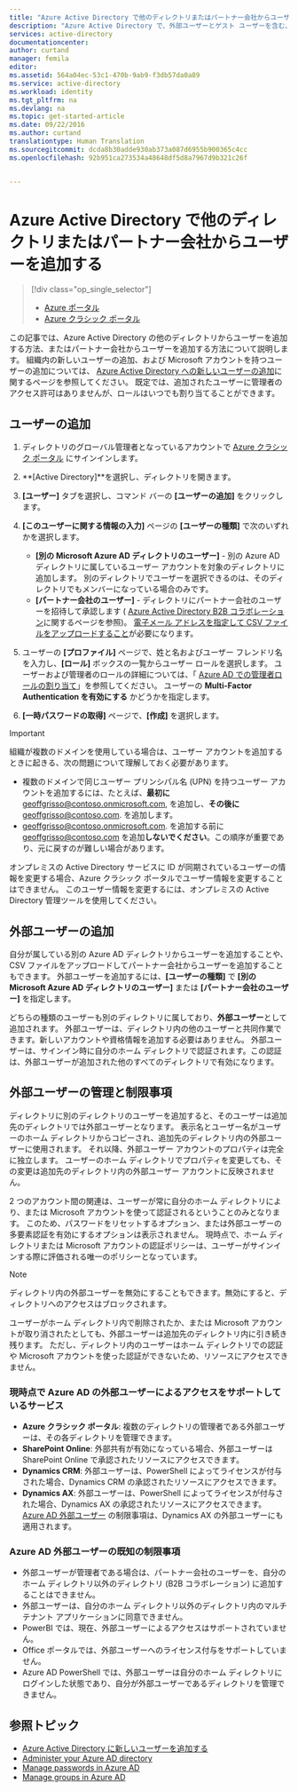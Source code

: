```yaml
---
title: "Azure Active Directory で他のディレクトリまたはパートナー会社からユーザーを追加する | Microsoft Docs"
description: "Azure Active Directory で、外部ユーザーとゲスト ユーザーを含む、ユーザーの追加方法またはユーザー情報の変更方法を説明します。"
services: active-directory
documentationcenter: 
author: curtand
manager: femila
editor: 
ms.assetid: 564a04ec-53c1-470b-9ab9-f3db57da0a89
ms.service: active-directory
ms.workload: identity
ms.tgt_pltfrm: na
ms.devlang: na
ms.topic: get-started-article
ms.date: 09/22/2016
ms.author: curtand
translationtype: Human Translation
ms.sourcegitcommit: dcda8b30adde930ab373a087d6955b900365c4cc
ms.openlocfilehash: 92b951ca273534a48648df5d8a7967d9b321c26f


---
```

# <a name="add-users-from-other-directories-or-partner-companies-in-azure-active-directory"></a>Azure Active Directory で他のディレクトリまたはパートナー会社からユーザーを追加する
> [!div class="op_single_selector"]
> * [Azure ポータル](active-directory-users-create-external-azure-portal.md)
> * [Azure クラシック ポータル](active-directory-create-users-external.md)
> 
> 

この記事では、Azure Active Directory の他のディレクトリからユーザーを追加する方法、またはパートナー会社からユーザーを追加する方法について説明します。 組織内の新しいユーザーの追加、および Microsoft アカウントを持つユーザーの追加については、 [Azure Active Directory への新しいユーザーの追加](active-directory-create-users.md)に関するページを参照してください。 既定では、追加されたユーザーに管理者のアクセス許可はありませんが、ロールはいつでも割り当てることができます。

## <a name="add-a-user"></a>ユーザーの追加
1. ディレクトリのグローバル管理者となっているアカウントで [Azure クラシック ポータル](https://manage.windowsazure.com) にサインインします。
2. **[Active Directory]**を選択し、ディレクトリを開きます。
3. **[ユーザー]** タブを選択し、コマンド バーの **[ユーザーの追加]** をクリックします。
4. **[このユーザーに関する情報の入力]** ページの **[ユーザーの種類]** で次のいずれかを選択します。
   
   * **[別の Microsoft Azure AD ディレクトリのユーザー]** - 別の Azure AD ディレクトリに属しているユーザー アカウントを対象のディレクトリに追加します。 別のディレクトリでユーザーを選択できるのは、そのディレクトリでもメンバーになっている場合のみです。
   * **[パートナー会社のユーザー]** - ディレクトリにパートナー会社のユーザーを招待して承認します ( [Azure Active Directory B2B コラボレーション](active-directory-b2b-what-is-azure-ad-b2b.md)に関するページを参照)。 [電子メール アドレスを指定して CSV ファイルをアップロードすること](active-directory-b2b-references-csv-file-format.md)が必要になります。
5. ユーザーの **[プロファイル]** ページで、姓と名およびユーザー フレンドリ名を入力し、**[ロール]** ボックスの一覧からユーザー ロールを選択します。 ユーザーおよび管理者のロールの詳細については、「 [Azure AD での管理者ロールの割り当て](active-directory-assign-admin-roles.md)」を参照してください。 ユーザーの **Multi-Factor Authentication を有効にする** かどうかを指定します。
6. **[一時パスワードの取得]** ページで、**[作成]** を選択します。

> [!IMPORTANT]
> 組織が複数のドメインを使用している場合は、ユーザー アカウントを追加するときに起きる、次の問題について理解しておく必要があります。
> 
> * 複数のドメインで同じユーザー プリンシパル名 (UPN) を持つユーザー アカウントを追加するには、たとえば、**最初に** geoffgrisso@contoso.onmicrosoft.com, を追加し、**その後に** geoffgrisso@contoso.com. を追加します。
> * geoffgrisso@contoso.onmicrosoft.com. を追加する前に geoffgrisso@contoso.com を追加**しないでください**。この順序が重要であり、元に戻すのが難しい場合があります。
> 
> 

オンプレミスの Active Directory サービスに ID が同期されているユーザーの情報を変更する場合、Azure クラシック ポータルでユーザー情報を変更することはできません。 このユーザー情報を変更するには、オンプレミスの Active Directory 管理ツールを使用してください。

## <a name="add-external-users"></a>外部ユーザーの追加
自分が属している別の Azure AD ディレクトリからユーザーを追加することや、CSV ファイルをアップロードしてパートナー会社からユーザーを追加することもできます。 外部ユーザーを追加するには、**[ユーザーの種類]** で **[別の Microsoft Azure AD ディレクトリのユーザー]** または **[パートナー会社のユーザー]** を指定します。

どちらの種類のユーザーも別のディレクトリに属しており、**外部ユーザー**として追加されます。 外部ユーザーは、ディレクトリ内の他のユーザーと共同作業できます。新しいアカウントや資格情報を追加する必要はありません。 外部ユーザーは、サインイン時に自分のホーム ディレクトリで認証されます。この認証は、外部ユーザーが追加された他のすべてのディレクトリで有効になります。

## <a name="external-user-management-and-limitations"></a>外部ユーザーの管理と制限事項
ディレクトリに別のディレクトリのユーザーを追加すると、そのユーザーは追加先のディレクトリでは外部ユーザーとなります。 表示名とユーザー名がユーザーのホーム ディレクトリからコピーされ、追加先のディレクトリ内の外部ユーザーに使用されます。 それ以降、外部ユーザー アカウントのプロパティは完全に独立します。 ユーザーのホーム ディレクトリでプロパティを変更しても、その変更は追加先のディレクトリ内の外部ユーザー アカウントに反映されません。

2 つのアカウント間の関連は、ユーザーが常に自分のホーム ディレクトリにより、または Microsoft アカウントを使って認証されるということのみとなります。 このため、パスワードをリセットするオプション、または外部ユーザーの多要素認証を有効にするオプションは表示されません。 現時点で、ホーム ディレクトリまたは Microsoft アカウントの認証ポリシーは、ユーザーがサインインする際に評価される唯一のポリシーとなっています。

> [!NOTE]
> ディレクトリ内の外部ユーザーを無効にすることもできます。無効にすると、ディレクトリへのアクセスはブロックされます。
> 
> 

ユーザーがホーム ディレクトリ内で削除されたか、または Microsoft アカウントが取り消されたとしても、外部ユーザーは追加先のディレクトリ内に引き続き残ります。 ただし、ディレクトリ内のユーザーはホーム ディレクトリでの認証や Microsoft アカウントを使った認証ができないため、リソースにアクセスできません。

### <a name="services-that-currently-support-access-by-azure-ad-external-users"></a>現時点で Azure AD の外部ユーザーによるアクセスをサポートしているサービス
* **Azure クラシック ポータル**: 複数のディレクトリの管理者である外部ユーザーは、その各ディレクトリを管理できます。
* **SharePoint Online**: 外部共有が有効になっている場合、外部ユーザーは SharePoint Online で承認されたリソースにアクセスできます。
* **Dynamics CRM**: 外部ユーザーは、PowerShell によってライセンスが付与された場合、Dynamics CRM の承認されたリソースにアクセスできます。
* **Dynamics AX**: 外部ユーザーは、PowerShell によってライセンスが付与された場合、Dynamics AX の承認されたリソースにアクセスできます。 [Azure AD 外部ユーザー](#known-limitations-of-azure-ad-external-users) の制限事項は、Dynamics AX の外部ユーザーにも適用されます。

### <a name="known-limitations-of-azure-ad-external-users"></a>Azure AD 外部ユーザーの既知の制限事項
* 外部ユーザーが管理者である場合は、パートナー会社のユーザーを、自分のホーム ディレクトリ以外のディレクトリ (B2B コラボレーション) に追加することはできません。
* 外部ユーザーは、自分のホーム ディレクトリ以外のディレクトリ内のマルチテナント アプリケーションに同意できません。
* PowerBI では、現在、外部ユーザーによるアクセスはサポートされていません。
* Office ポータルでは、外部ユーザーへのライセンス付与をサポートしていません。
* Azure AD PowerShell では、外部ユーザーは自分のホーム ディレクトリにログインした状態であり、自分が外部ユーザーであるディレクトリを管理できません。

## <a name="whats-next"></a>参照トピック
* [Azure Active Directory に新しいユーザーを追加する](active-directory-create-users.md)
* [Administer your Azure AD directory](active-directory-administer.md)
* [Manage passwords in Azure AD](active-directory-manage-passwords.md)
* [Manage groups in Azure AD](active-directory-manage-groups.md)




<!--HONumber=Dec16_HO2-->


